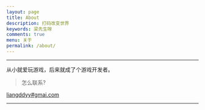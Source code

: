 ```yaml
---
layout: page
title: About
description: 打码改变世界
keywords: 梁先生呀
comments: true
menu: 关于
permalink: /about/
---
```


---

从小就爱玩游戏，后来就成了个游戏开发者。

> 怎么联系?  

[liangddyy#gmai.com](mailto:liangddyy@gmail.com)

---

